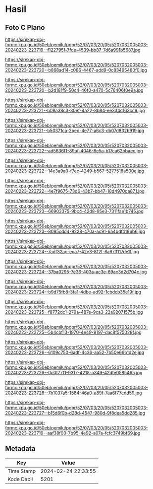 # Hasil

## Foto C Plano

https://sirekap-obj-formc.kpu.go.id/50eb/pemilu/pdpr/52/07/03/20/05/5207032005003-20240223-223719--f122795f-7fde-4539-bb87-7d6a991b5687.jpg

https://sirekap-obj-formc.kpu.go.id/50eb/pemilu/pdpr/52/07/03/20/05/5207032005003-20240223-223720--b868ad14-c086-4467-add9-0c83495480f0.jpg

https://sirekap-obj-formc.kpu.go.id/50eb/pemilu/pdpr/52/07/03/20/05/5207032005003-20240223-223720--b2d181f9-50c4-46f0-a470-5c76406f0e9a.jpg

https://sirekap-obj-formc.kpu.go.id/50eb/pemilu/pdpr/52/07/03/20/05/5207032005003-20240223-223721--b09a38c3-30ef-4a22-8b84-ee334c163cc9.jpg

https://sirekap-obj-formc.kpu.go.id/50eb/pemilu/pdpr/52/07/03/20/05/5207032005003-20240223-223721--b50371ca-2bed-4e77-a6c3-db07d832b919.jpg

https://sirekap-obj-formc.kpu.go.id/50eb/pemilu/pdpr/52/07/03/20/05/5207032005003-20240223-223722--ad5636f1-89af-4046-8e5a-b17ca62bbaec.jpg

https://sirekap-obj-formc.kpu.go.id/50eb/pemilu/pdpr/52/07/03/20/05/5207032005003-20240223-223722--14e3a9a0-f7ec-4249-b567-5277518a500e.jpg

https://sirekap-obj-formc.kpu.go.id/50eb/pemilu/pdpr/52/07/03/20/05/5207032005003-20240223-223722--4e7f9675-73d6-43b7-bb47-18d4970da871.jpg

https://sirekap-obj-formc.kpu.go.id/50eb/pemilu/pdpr/52/07/03/20/05/5207032005003-20240223-223723--66903375-9bc4-42d8-95e3-7311fae1b745.jpg

https://sirekap-obj-formc.kpu.go.id/50eb/pemilu/pdpr/52/07/03/20/05/5207032005003-20240223-223723--8095cdd4-9228-470a-ac91-6a4bdf4186b6.jpg

https://sirekap-obj-formc.kpu.go.id/50eb/pemilu/pdpr/52/07/03/20/05/5207032005003-20240223-223724--7adf32ac-eca7-42e3-812f-6a673117de1f.jpg

https://sirekap-obj-formc.kpu.go.id/50eb/pemilu/pdpr/52/07/03/20/05/5207032005003-20240223-223724--37ba0295-7e36-403a-ac3e-69ac3d2d704c.jpg

https://sirekap-obj-formc.kpu.go.id/50eb/pemilu/pdpr/52/07/03/20/05/5207032005003-20240223-223724--b9d75fb8-3fa1-4dbe-ad92-1cbdcb35e19f.jpg

https://sirekap-obj-formc.kpu.go.id/50eb/pemilu/pdpr/52/07/03/20/05/5207032005003-20240223-223725--f8772dc1-279a-487e-9ca3-22a92071575b.jpg

https://sirekap-obj-formc.kpu.go.id/50eb/pemilu/pdpr/52/07/03/20/05/5207032005003-20240223-223725--5b4cbf13-1970-4e49-9197-dac8f575028f.jpg

https://sirekap-obj-formc.kpu.go.id/50eb/pemilu/pdpr/52/07/03/20/05/5207032005003-20240223-223726--6109c750-6adf-4c36-aa52-7b50e66b1d2e.jpg

https://sirekap-obj-formc.kpu.go.id/50eb/pemilu/pdpr/52/07/03/20/05/5207032005003-20240223-223726--0c0f77f1-9317-4218-a349-42dfe0585465.jpg

https://sirekap-obj-formc.kpu.go.id/50eb/pemilu/pdpr/52/07/03/20/05/5207032005003-20240223-223726--7b1037a5-1584-46a0-a89f-7aa6f77cdd59.jpg

https://sirekap-obj-formc.kpu.go.id/50eb/pemilu/pdpr/52/07/03/20/05/5207032005003-20240223-223727--b15d6f0b-d28d-4547-980d-9f8dea5dd285.jpg

https://sirekap-obj-formc.kpu.go.id/50eb/pemilu/pdpr/52/07/03/20/05/5207032005003-20240223-223719--aaf38f00-7b95-4e92-a07a-fcfc3749bf69.jpg


## Metadata

| Key        | Value               |
| ---------- | ------------------- |
| Time Stamp | 2024-02-24 22:33:55 |
| Kode Dapil | 5201                |



